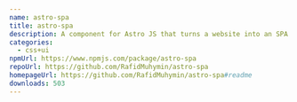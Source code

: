 ```yaml
---
name: astro-spa
title: astro-spa
description: A component for Astro JS that turns a website into an SPA
categories:
  - css+ui
npmUrl: https://www.npmjs.com/package/astro-spa
repoUrl: https://github.com/RafidMuhymin/astro-spa
homepageUrl: https://github.com/RafidMuhymin/astro-spa#readme
downloads: 503
---
```

